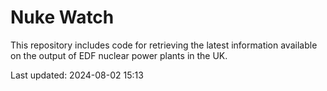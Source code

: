 # Nuke Watch

This repository includes code for retrieving the latest information available on the output of EDF nuclear power plants in the UK.

Last updated: 2024-08-02 15:13
